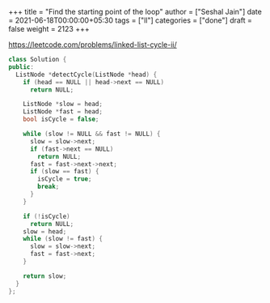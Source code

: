 +++
title = "Find the starting point of the loop"
author = ["Seshal Jain"]
date = 2021-06-18T00:00:00+05:30
tags = ["ll"]
categories = ["done"]
draft = false
weight = 2123
+++

<https://leetcode.com/problems/linked-list-cycle-ii/>

```cpp
class Solution {
public:
  ListNode *detectCycle(ListNode *head) {
    if (head == NULL || head->next == NULL)
      return NULL;

    ListNode *slow = head;
    ListNode *fast = head;
    bool isCycle = false;

    while (slow != NULL && fast != NULL) {
      slow = slow->next;
      if (fast->next == NULL)
        return NULL;
      fast = fast->next->next;
      if (slow == fast) {
        isCycle = true;
        break;
      }
    }

    if (!isCycle)
      return NULL;
    slow = head;
    while (slow != fast) {
      slow = slow->next;
      fast = fast->next;
    }

    return slow;
  }
};
```
